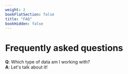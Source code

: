 ```yaml
---
weight: 2
bookFlatSection: false
title: "FAQ"
bookHidden: false
---
```


<link rel="stylesheet" type="text/css" href="{{ "/hugo-cite.css" | relURL }}" />

# Frequently asked questions

**Q**: Which type of data am I working with?  
**A**: Let's talk about it!
